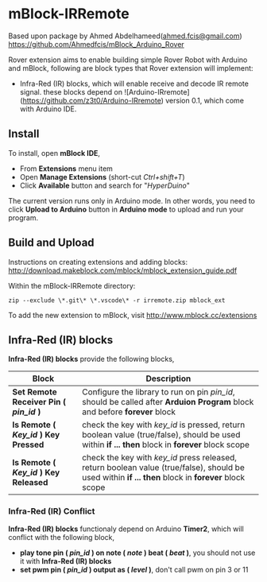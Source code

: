 # mBlock-IRRemote

Based upon package by Ahmed Abdelhameed(ahmed.fcis@gmail.com) https://github.com/Ahmedfcis/mBlock_Arduino_Rover

Rover extension aims to enable building simple Rover Robot with Arduino and mBlock, following are block types that Rover extension will implement:
* Infra-Red (IR) blocks, which will enable receive and decode IR remote signal. these blocks depend on ![Arduino-IRremote] (https://github.com/z3t0/Arduino-IRremote) version 0.1, which come with Arduino IDE.

## Install

To install, open **mBlock IDE**,
* From **Extensions** menu item
* Open **Manage Extensions** (short-cut *Ctrl+shift+T*)
* Click **Available** button and search for "*HyperDuino*"

The current version runs only in Arduino mode. In other words, you need to click **Upload to Arduino** button in **Arduino mode** to upload and run your program.

## Build and Upload

Instructions on creating extensions and adding blocks: http://download.makeblock.com/mblock/mblock_extension_guide.pdf

Within the mBlock-IRRemote directory:

    zip --exclude \*.git\* \*.vscode\* -r irremote.zip mblock_ext

To add the new extension to mBlock, visit http://www.mblock.cc/extensions

## Infra-Red (IR) blocks
**Infra-Red (IR) blocks** provide the following blocks, 

Block | Description
----- | ------------
**Set Remote Receiver Pin ( *pin_id* )** | Configure the library to run on pin *pin_id*, should be called after **Arduion Program** block and before **forever** block
**Is Remote ( *Key_id* ) Key Pressed** | check the key with *key_id* is pressed, return boolean value (true/false), should be used within **if ... then** block in **forever** block scope
**Is Remote ( *Key_id* ) Key Released** | check the key with *key_id* press released, return boolean value (true/false), should be used within **if ... then** block in **forever** block scope

### Infra-Red (IR) Conflict
**Infra-Red (IR) blocks** functionaly depend on Arduino **Timer2**, which will conflict with the following block,
* **play tone pin ( *pin_id* ) on note ( *note* ) beat ( *beat* )**, you should not use it with **Infra-Red (IR) blocks**
* **set pwm pin ( *pin_id* ) output as ( *level* )**, don't call pwm on pin 3 or 11
